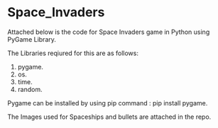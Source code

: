 # Space_Invaders

Attached below is the code for Space Invaders game in Python using PyGame Library.

The Libraries reqiured for this are as follows:
1) pygame.
2) os.
3) time.
4) random.

Pygame can be installed by using pip command : pip install pygame.

The Images used for Spaceships and bullets are attached in the repo.
